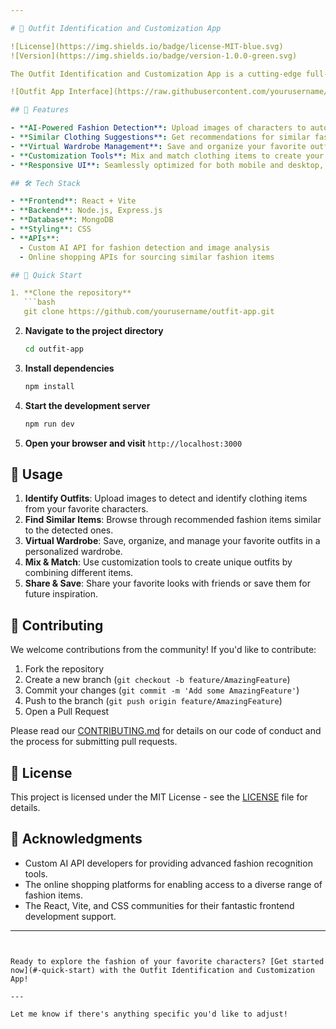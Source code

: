 ```yaml
---

# 👗 Outfit Identification and Customization App

![License](https://img.shields.io/badge/license-MIT-blue.svg)
![Version](https://img.shields.io/badge/version-1.0.0-green.svg)

The Outfit Identification and Customization App is a cutting-edge full-stack web application designed to help users identify and customize the outfits of their favorite characters from TV shows, movies, games, and more. Using AI-driven image recognition, the app detects specific fashion items and suggests similar options available online. Users can create and manage a personalized wardrobe, mix and match styles, and save their favorite looks—all within an intuitive and responsive interface.

![Outfit App Interface](https://raw.githubusercontent.com/yourusername/outfit-app/master/src/assets/OutfitAppCover.jpg)

## 🎨 Features

- **AI-Powered Fashion Detection**: Upload images of characters to automatically identify and highlight their clothing items.
- **Similar Clothing Suggestions**: Get recommendations for similar fashion pieces available online from various stores.
- **Virtual Wardrobe Management**: Save and organize your favorite outfits in a virtual wardrobe for easy access.
- **Customization Tools**: Mix and match clothing items to create your own unique looks.
- **Responsive UI**: Seamlessly optimized for both mobile and desktop, offering a smooth experience across devices.

## 🛠 Tech Stack

- **Frontend**: React + Vite
- **Backend**: Node.js, Express.js
- **Database**: MongoDB
- **Styling**: CSS
- **APIs**:
  - Custom AI API for fashion detection and image analysis
  - Online shopping APIs for sourcing similar fashion items

## 🚀 Quick Start

1. **Clone the repository**
   ```bash
   git clone https://github.com/yourusername/outfit-app.git
   ```

2. **Navigate to the project directory**
   ```bash
   cd outfit-app
   ```

3. **Install dependencies**
   ```bash
   npm install
   ```

4. **Start the development server**
   ```bash
   npm run dev
   ```

5. **Open your browser and visit** `http://localhost:3000`

## 🎯 Usage

1. **Identify Outfits**: Upload images to detect and identify clothing items from your favorite characters.
2. **Find Similar Items**: Browse through recommended fashion items similar to the detected ones.
3. **Virtual Wardrobe**: Save, organize, and manage your favorite outfits in a personalized wardrobe.
4. **Mix & Match**: Use customization tools to create unique outfits by combining different items.
5. **Share & Save**: Share your favorite looks with friends or save them for future inspiration.

## 🤝 Contributing

We welcome contributions from the community! If you'd like to contribute:

1. Fork the repository
2. Create a new branch (`git checkout -b feature/AmazingFeature`)
3. Commit your changes (`git commit -m 'Add some AmazingFeature'`)
4. Push to the branch (`git push origin feature/AmazingFeature`)
5. Open a Pull Request

Please read our [CONTRIBUTING.md](CONTRIBUTING.md) for details on our code of conduct and the process for submitting pull requests.

## 📄 License

This project is licensed under the MIT License - see the [LICENSE](LICENSE) file for details.

## 🙏 Acknowledgments

- Custom AI API developers for providing advanced fashion recognition tools.
- The online shopping platforms for enabling access to a diverse range of fashion items.
- The React, Vite, and CSS communities for their fantastic frontend development support.

---
```


Ready to explore the fashion of your favorite characters? [Get started now](#-quick-start) with the Outfit Identification and Customization App!

--- 

Let me know if there's anything specific you'd like to adjust!
